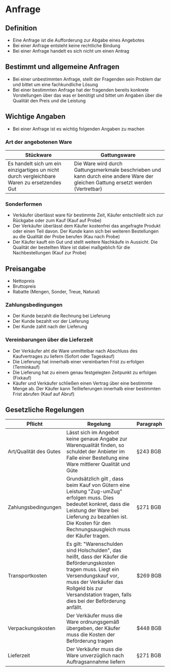 # Anfrage

## Definition

+ Eine Anfrage ist die Aufforderung zur Abgabe eines Angebotes
+ Bei einer Anfrage entsteht keine rechtliche Bindung
+ Bei einer Anfrage handelt es sich nicht um einen Antrag

## Bestimmt und allgemeine Anfragen

+ Bei einer unbestimmten Anfrage, stellt der Fragenden sein Problem dar und bittet um eine fachkundliche Lösung
+ Bei einer bestimmten Anfrage hat der fragenden bereits konkrete Vorstellungen über das was er benötigt und bittet um Angaben über die Qualität den Preis und die Leistung

## Wichtige Angaben

+ Bei einer Anfrage ist es wichtig folgenden Angaben zu machen

### Art der angebotenen Ware

|Stückware|Gattungsware|
|-|-|
|Es handelt sich um ein einzigartiges un nicht durch vergleichbare Waren zu ersetzendes Gut|Die Ware wird durch Gattungsmerkmale beschrieben und kann durch eine andere Ware der gleichen Gattung ersetzt werden (Vertretbar)|

### Sonderformen

+ Verkäufer überlässt ware für bestimmte Zeit, Käufer entschließt sich zur Rückgabe oder zum Kauf (Kauf auf Probe)
+ Der Verkäufer überlässt dem Käufer kostenfrei das angefragte Produkt oder einen Teil davon. Der Kunde kann sich bei weiteren Bestellungen au die Qualität der Probe berufen (Kau nach Probe)
+ Der Käufer kauft ein Gut und stellt weitere Nachkäufe in Aussicht. Die Qualität der bestellten Ware ist dabei maßgeblich für die Nachbestellungen (Kauf zur Probe)

## Preisangabe

+ Nettopreis
+ Bruttopreis
+ Rabatte (Mengen, Sonder, Treue, Natural)

### Zahlungsbedingungen

+ Der Kunde bezahlt die Rechnung bei Lieferung
+ Der Kunde bezahlt vor der Lieferung
+ Der Kunde zahlt nach der Lieferung

### Vereinbarungen über die Lieferzeit

+ Der Verkäufer aht die Ware unmittelbar nach Abschluss des Kaufvertrages zu liefern (Sofort oder Tageskauf)
+ Die Lieferung hat innerhalb einer vereinbarten Frist zu erfolgen (Terminkauf)
+ Die Lieferung hat zu einem genau festgelegten Zeitpunkt zu erfolgen (Fixkauf)
+ Käufer und Verkäufer schließen einen Vertrag über eine bestimmte Menge ab. Der Käufer kann Teillieferungen innerhalb einer bestimmten Frist abrufen (Kauf auf Abruf)

## Gesetzliche Regelungen

|Pflicht|Regelung|Paragraph|
|-|-|-|
|Art/Qualität des Gutes|Lässt sich im Angebot keine genaue Angabe zur Warenqualität finden, so schuldet der Anbieter im Falle einer Bestellung eine Ware mittlerer Qualität und Güte|§243 BGB|
|Zahlungsbedingungen|Grundsätzlich gilt , dass beim Kauf von Gütern eine Leistung "Zug-umZug" erfolgen muss. Dies bedeutet konkret, dass die Leistung der Ware bei Lieferung zu bezahlen ist. Die Kosten für den Rechnungsausgleich muss der Käufer tragen.|§271 BGB|
|Transportkosten|Es gilt: "Warenschulden sind Holschulden", das heißt, dass der Käufer die Beförderungskosten tragen muss. Liegt ein Versendungskauf vor, muss der Verkäufer das Rollgeld bis zur Versandstation tragen, falls dies bei der Beförderung anfällt.|$269 BGB|
|Verpackungskosten|Der Verkäufer muss die Ware ordnungsgemäß übergeben, der Käufer muss die Kosten der Beförderung tragen|$448 BGB|
|Lieferzeit|Der Verkäufer muss die Ware unverzüglich nach Auftragsannahme liefern|§271 BGB|
